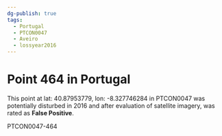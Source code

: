```yaml
---
dg-publish: true
tags:
  - Portugal
  - PTCON0047
  - Aveiro
  - lossyear2016
---
```


# Point 464 in Portugal

This point at lat: 40.87953779, lon: -8.327746284 in PTCON0047 was potentially disturbed in 2016 and after evaluation of satellite imagery, was rated as **False Positive**.



PTCON0047-464
